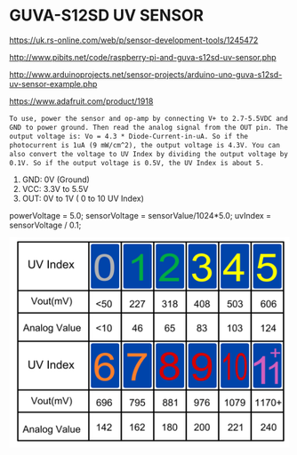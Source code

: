 # GUVA-S12SD UV SENSOR

https://uk.rs-online.com/web/p/sensor-development-tools/1245472



http://www.pibits.net/code/raspberry-pi-and-guva-s12sd-uv-sensor.php

http://www.arduinoprojects.net/sensor-projects/arduino-uno-guva-s12sd-uv-sensor-example.php


https://www.adafruit.com/product/1918

```
To use, power the sensor and op-amp by connecting V+ to 2.7-5.5VDC and GND to power ground. Then read the analog signal from the OUT pin. The output voltage is: Vo = 4.3 * Diode-Current-in-uA. So if the photocurrent is 1uA (9 mW/cm^2), the output voltage is 4.3V. You can also convert the voltage to UV Index by dividing the output voltage by 0.1V. So if the output voltage is 0.5V, the UV Index is about 5.
```


1. GND: 0V (Ground)
2. VCC: 3.3V to 5.5V
3. OUT: 0V to 1V ( 0 to 10 UV Index)


powerVoltage = 5.0;
sensorVoltage = sensorValue/1024*5.0;
uvIndex = sensorVoltage / 0.1;

           
![image](https://raw.githubusercontent.com/riotgibbon/netduino/main/AdaFruit-GUVA-S12SD/AdaFruit-GUVA-S12SD/docs/UV_index.png)